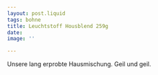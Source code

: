 ```yaml
---
layout: post.liquid
tags: bohne
title: Leuchtstoff Housblend 259g
date: 
image: ''

---
```

Unsere lang erprobte Hausmischung.  Geil und geil.